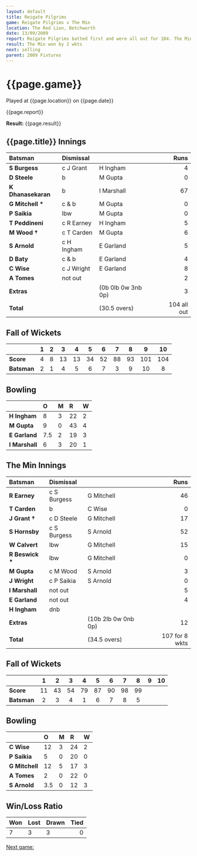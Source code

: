 ```yaml
---
layout: default
title: Reigate Pilgrims
game: Reigate Pilgrims v The Min
location: The Red Lion, Betchworth
date: 13/09/2009
report: Reigate Pilgrims batted first and were all out for 104. The Min replied with 107 for 8 wkts
result: The Min won by 2 wkts
next: selling
parent: 2009 Fixtures
---
```


# {{page.game}}

Played at {{page.location}} on {{page.date}}

{{page.report}}

**Result:** {{page.result}}

## {{page.title}} Innings

| Batsman | Dismissal |  | Runs |
|:---|:---|---|---:|
| **S Burgess** | c J Grant | H Ingham | 4 |
| **D Steele** | b | M Gupta | 0 |
| **K Dhanasekaran** | b | I Marshall | 67 |
| **G Mitchell &#42;** | c & b | M Gupta | 0 |
| **P Saikia** | lbw | M Gupta | 0 |
| **T Peddineni** | c R Earney | H Ingham | 5 |
| **M Wood &#8224;** | c T Carden | M Gupta | 6 |
| **S Arnold** | c H Ingham | E Garland | 5 |
| **D Baty** | c & b | E Garland | 4 |
| **C Wise** | c J Wright | E Garland | 8 |
| **A Tomes** | not out |  | 2 |
| **Extras** | | (0b 0lb 0w 3nb 0p) | 3 |
| **Total** | | (30.5 overs) | 104 all out |

## Fall of Wickets

| | 1 | 2 | 3 | 4 | 5 | 6 | 7 | 8 | 9 | 10 |
|---|:---:|:---:|:---:|:---:|:---:|:---:|:---:|:---:|:---:|:---:|
| **Score** | 4 | 8 | 13 | 13 | 34 | 52 | 88 | 93 | 101 | 104 |
| **Batsman** | 2 | 1 | 4 | 5 | 6 | 7 | 3 | 9 | 10 | 8 |

## Bowling

| | O | M | R | W |
|---|:---|:---|:---|:---|
| **H Ingham** | 8 | 3 | 22 | 2 |
| **M Gupta** | 9 | 0 | 43 | 4 |
| **E Garland** | 7.5 | 2 | 19 | 3 |
| **I Marshall** | 6 | 3 | 20 | 1 |

## The Min Innings

| Batsman | Dismissal |  | Runs |
|:---|:---|---|---:|
| **R Earney** | c S Burgess | G Mitchell | 46 |
| **T Carden** | b | C Wise | 0 |
| **J Grant &#8224;** | c D Steele | G Mitchell | 17 |
| **S Hornsby** | c S Burgess | S Arnold | 52 |
| **W Calvert** | lbw | G Mitchell | 15 |
| **R Beswick &#42;** | lbw | G Mitchell | 0 |
| **M Gupta** | c M Wood | S Arnold | 3 |
| **J Wright** | c P Saikia | S Arnold | 0 |
| **I Marshall** | not out |  | 5 |
| **E Garland** | not out |  | 4 |
| **H Ingham** | dnb |  |  |
| **Extras** | | (10b 2lb 0w 0nb 0p) | 12 |
| **Total** | | (34.5 overs) | 107 for 8 wkts |

## Fall of Wickets

| | 1 | 2 | 3 | 4 | 5 | 6 | 7 | 8 | 9 | 10 |
|---|:---:|:---:|:---:|:---:|:---:|:---:|:---:|:---:|:---:|:---:|
| **Score** | 11 | 43 | 54 | 79 | 87 | 90 | 98 | 99 |  |  |
| **Batsman** | 2 | 3 | 4 | 1 | 6 | 7 | 8 | 5 |  |  |

## Bowling

| | O | M | R | W |
|---|:---|:---|:---|:---|
| **C Wise** | 12 | 3 | 24 | 2 |
| **P Saikia** | 5 | 0 | 20 | 0 |
| **G Mitchell** | 12 | 5 | 17 | 3 |
| **A Tomes** | 2 | 0 | 22 | 0 |
| **S Arnold** | 3.5 | 0 | 12 | 3 |

## Win/Loss Ratio

| Won | Lost | Drawn | Tied |
|:---|:---|:---|---:|
| 7 | 3 | 3 | 0 |

[Next game:]({{page.next}})